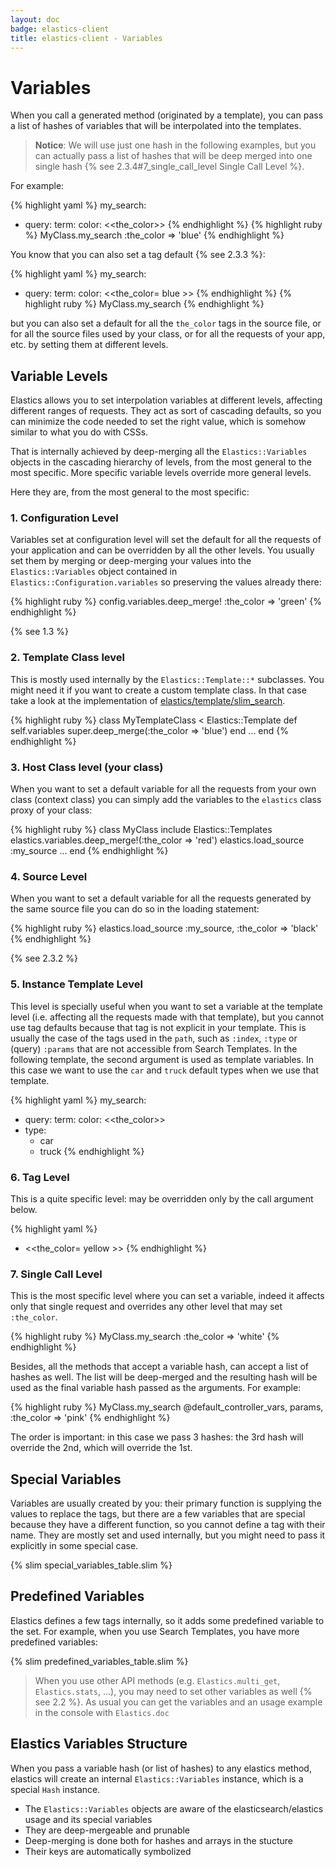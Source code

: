 ```yaml
---
layout: doc
badge: elastics-client
title: elastics-client - Variables
---
```


# Variables

When you call a generated method (originated by a template), you can pass a list of hashes of variables that will be interpolated into the templates.

> __Notice__: We will use just one hash in the following examples, but you can actually pass a list of hashes that will be deep merged into one single hash {% see 2.3.4#7_single_call_level Single Call Level %}.

For example:

{% highlight yaml %}
my_search:
- query:
    term:
      color: <<the_color>>
{% endhighlight %}
{% highlight ruby %}
MyClass.my_search :the_color => 'blue'
{% endhighlight %}

You know that you can also set a tag default {% see 2.3.3 %}:

{% highlight yaml %}
my_search:
- query:
    term:
      color: <<the_color= blue >>
{% endhighlight %}
{% highlight ruby %}
MyClass.my_search
{% endhighlight %}

but you can also set a default for all the `the_color` tags in the source file, or for all the source files used by your class, or for all the requests of your app, etc. by setting them at different levels.

## Variable Levels

Elastics allows you to set interpolation variables at different levels, affecting different ranges of requests. They act as sort of cascading defaults, so you can minimize the code needed to set the right value, which is somehow similar to what you do with CSSs.

That is internally achieved by deep-merging all the `Elastics::Variables` objects in the cascading hierarchy of levels, from the most general to the most specific. More specific variable levels override more general levels.

Here they are, from the most general to the most specific:

### 1. Configuration Level

Variables set at configuration level will set the default for all the requests of your application and can be overridden by all the other levels. You usually set them by merging or deep-merging your values into the `Elastics::Variables` object contained in `Elastics::Configuration.variables` so preserving the values already there:

{% highlight ruby %}
config.variables.deep_merge! :the_color => 'green'
{% endhighlight %}

{% see 1.3 %}

### 2. Template Class level

This is mostly used internally by the `Elastics::Template::*` subclasses. You might need it if you want to create a custom template class. In that case take a look at the implementation of [elastics/template/slim_search](https://github.com/ddnexus/elastics/blob/master/lib/elastics/template/slim_search.rb).

{% highlight ruby %}
class MyTemplateClass < Elastics::Template
  def self.variables
    super.deep_merge(:the_color => 'blue')
  end
  ...
end
{% endhighlight %}

### 3. Host Class level (your class)

When you want to set a default variable for all the requests from your own class (context class) you can simply add the variables to the `elastics` class proxy of your class:

{% highlight ruby %}
class MyClass
  include Elastics::Templates
  elastics.variables.deep_merge!(:the_color => 'red')
  elastics.load_source :my_source
  ...
end
{% endhighlight %}

### 4. Source Level

When you want to set a default variable for all the requests generated by the same source file you can do so in the loading statement:

{% highlight ruby %}
elastics.load_source :my_source, :the_color => 'black'
{% endhighlight %}

{% see 2.3.2 %}

### 5. Instance Template Level

This level is specially useful when you want to set a variable at the template level (i.e. affecting all the requests made with that template), but you cannot use tag defaults because that tag is not explicit in your template. This is usually the case of the tags used in the `path`, such as `:index`, `:type` or (query) `:params` that are not accessible from Search Templates. In the following template, the second argument is used as template variables. In this case we want to use the `car` and `truck` default types when we use that template.

{% highlight yaml %}
my_search:
- query:
    term:
      color: <<the_color>>
- type:
  - car
  - truck
{% endhighlight %}

### 6. Tag Level

This is a quite specific level: may be overridden only by the call argument below.

{% highlight yaml %}
- <<the_color= yellow >>
{% endhighlight %}

### 7. Single Call Level

This is the most specific level where you can set a variable, indeed it affects only that single request and overrides any other level that may set `:the_color`.

{% highlight ruby %}
MyClass.my_search :the_color => 'white'
{% endhighlight %}


Besides, all the methods that accept a variable hash, can accept a list of hashes as well. The list will be deep-merged and the resulting hash will be used as the final variable hash passed as the arguments. For example:

{% highlight ruby %}
MyClass.my_search @default_controller_vars, params, :the_color => 'pink'
{% endhighlight %}

The order is important: in this case we pass 3 hashes: the 3rd hash will override the 2nd, which will override the 1st.

## Special Variables

Variables are usually created by you: their primary function is supplying the values to replace the tags, but there are a few variables that are special because they have a different function, so you cannot define a tag with their name. They are mostly set and used internally, but you might need to pass it explicitly in some special case.

{% slim special_variables_table.slim %}

## Predefined Variables

Elastics defines a few tags internally, so it adds some predefined variable to the set. For example, when you use Search Templates, you have more predefined variables:

{% slim predefined_variables_table.slim %}

> When you use other API methods (e.g. `Elastics.multi_get`, `Elastics.stats`, ...), you may need to set other variables as well {% see 2.2 %}.
> As usual you can get the variables and an usage example in the console with `Elastics.doc`

## Elastics Variables Structure

When you pass a variable hash (or list of hashes) to any elastics method, elastics will create an internal `Elastics::Variables` instance, which is a special `Hash` instance.

* The `Elastics::Variables` objects are aware of the elasticsearch/elastics usage and its special variables
* They are deep-mergeable and prunable
* Deep-merging is done both for hashes and arrays in the stucture
* Their keys are automatically symbolized
